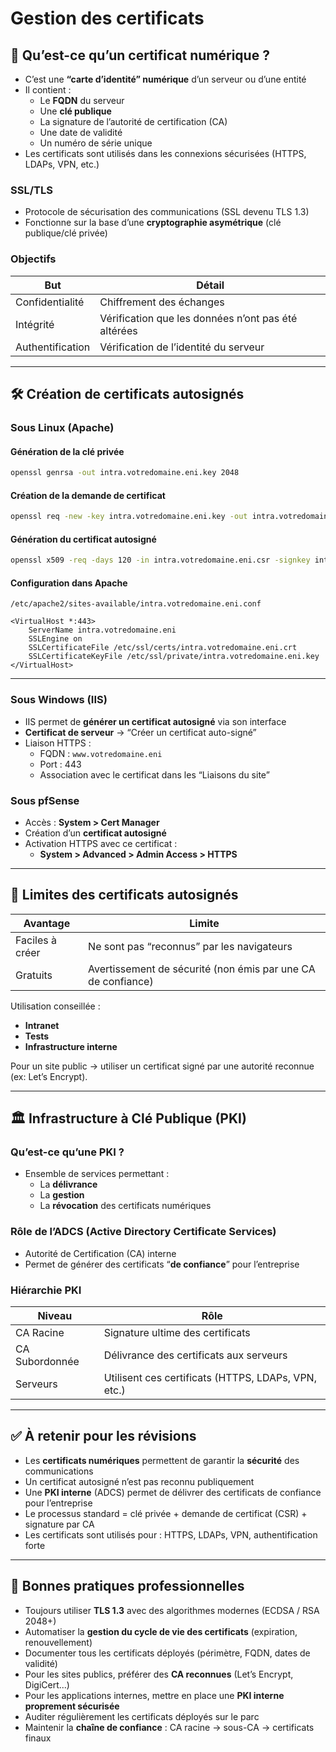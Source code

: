 # Gestion des certificats
## 🧩 Qu’est-ce qu’un certificat numérique ?

- C’est une **“carte d’identité” numérique** d’un serveur ou d’une entité
- Il contient :
    - Le **FQDN** du serveur
    - Une **clé publique**
    - La signature de l’autorité de certification (CA)
    - Une date de validité
    - Un numéro de série unique
- Les certificats sont utilisés dans les connexions sécurisées (HTTPS, LDAPs, VPN, etc.)

### SSL/TLS

- Protocole de sécurisation des communications (SSL devenu TLS 1.3)
- Fonctionne sur la base d’une **cryptographie asymétrique** (clé publique/clé privée)

### Objectifs

|But|Détail|
|---|---|
|Confidentialité|Chiffrement des échanges|
|Intégrité|Vérification que les données n’ont pas été altérées|
|Authentification|Vérification de l’identité du serveur|

---

## 🛠️ Création de certificats autosignés

### Sous Linux (Apache)

#### Génération de la clé privée

```bash
openssl genrsa -out intra.votredomaine.eni.key 2048
```

#### Création de la demande de certificat

```bash
openssl req -new -key intra.votredomaine.eni.key -out intra.votredomaine.eni.csr
```

#### Génération du certificat autosigné

```bash
openssl x509 -req -days 120 -in intra.votredomaine.eni.csr -signkey intra.votredomaine.eni.key -out intra.votredomaine.eni.crt
```

#### Configuration dans Apache

```text
/etc/apache2/sites-available/intra.votredomaine.eni.conf
```

```apacheconf
<VirtualHost *:443>
    ServerName intra.votredomaine.eni
    SSLEngine on
    SSLCertificateFile /etc/ssl/certs/intra.votredomaine.eni.crt
    SSLCertificateKeyFile /etc/ssl/private/intra.votredomaine.eni.key
</VirtualHost>
```

---

### Sous Windows (IIS)

- IIS permet de **générer un certificat autosigné** via son interface
- **Certificat de serveur** → “Créer un certificat auto-signé”
- Liaison HTTPS :
    - FQDN : `www.votredomaine.eni`
    - Port : 443
    - Association avec le certificat dans les “Liaisons du site”

### Sous pfSense

- Accès : **System > Cert Manager**
- Création d’un **certificat autosigné**
- Activation HTTPS avec ce certificat :
    - **System > Advanced > Admin Access > HTTPS**

---

## 🔐 Limites des certificats autosignés

|Avantage|Limite|
|---|---|
|Faciles à créer|Ne sont pas “reconnus” par les navigateurs|
|Gratuits|Avertissement de sécurité (non émis par une CA de confiance)|

Utilisation conseillée :

- **Intranet**
- **Tests**
- **Infrastructure interne**

Pour un site public → utiliser un certificat signé par une autorité reconnue (ex: Let’s Encrypt).

---

## 🏛️ Infrastructure à Clé Publique (PKI)

### Qu’est-ce qu’une PKI ?

- Ensemble de services permettant :
    - La **délivrance**
    - La **gestion**
    - La **révocation** des certificats numériques

### Rôle de l’ADCS (Active Directory Certificate Services)

- Autorité de Certification (CA) interne
- Permet de générer des certificats “**de confiance**” pour l’entreprise

### Hiérarchie PKI

|Niveau|Rôle|
|---|---|
|CA Racine|Signature ultime des certificats|
|CA Subordonnée|Délivrance des certificats aux serveurs|
|Serveurs|Utilisent ces certificats (HTTPS, LDAPs, VPN, etc.)|

---

## ✅ À retenir pour les révisions

- Les **certificats numériques** permettent de garantir la **sécurité** des communications
- Un certificat autosigné n’est pas reconnu publiquement
- Une **PKI interne** (ADCS) permet de délivrer des certificats de confiance pour l’entreprise
- Le processus standard = clé privée + demande de certificat (CSR) + signature par CA
- Les certificats sont utilisés pour : HTTPS, LDAPs, VPN, authentification forte

---

## 📌 Bonnes pratiques professionnelles

- Toujours utiliser **TLS 1.3** avec des algorithmes modernes (ECDSA / RSA 2048+)
- Automatiser la **gestion du cycle de vie des certificats** (expiration, renouvellement)
- Documenter tous les certificats déployés (périmètre, FQDN, dates de validité)
- Pour les sites publics, préférer des **CA reconnues** (Let’s Encrypt, DigiCert...)
- Pour les applications internes, mettre en place une **PKI interne proprement sécurisée**
- Auditer régulièrement les certificats déployés sur le parc
- Maintenir la **chaîne de confiance** : CA racine → sous-CA → certificats finaux